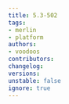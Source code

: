 ```yaml
---
title: 5.3-502
tags:
- merlin
- platform
authors:
- voodoos
contributors:
changelog:
versions:
unstable: false
ignore: true
---
```


